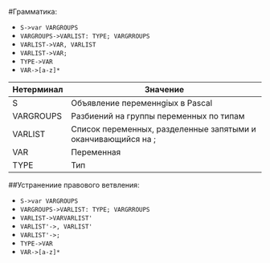 #Грамматика:

* `S->var VARGROUPS`
* `VARGROUPS->VARLIST: TYPE; VARGRROUPS`
* `VARLIST->VAR, VARLIST`
* `VARLIST->VAR;`
* `TYPE->VAR`
* `VAR->[a-z]*`


Нетерминал    | Значение
------------- | -------------
S  | Объявление переменнgiых в Pascal
VARGROUPS | Разбиений на группы переменных по типам
VARLIST | Список переменных, разделенные запятыми и оканчивающийся на ;
VAR | Переменная
TYPE | Тип

##Устранениие правового ветвления:

* `S->var VARGROUPS`
* `VARGROUPS->VARLIST: TYPE; VARGRROUPS`
* `VARLIST->VARVARLIST'`
* `VARLIST'->, VARLIST'`
* `VARLIST'->;`
* `TYPE->VAR`
* `VAR->[a-z]*`
